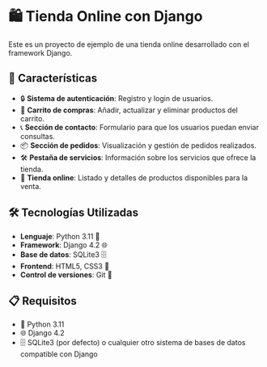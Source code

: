 # 🛍️ Tienda Online con Django

Este es un proyecto de ejemplo de una tienda online desarrollado con el framework Django.

## 🚀 Características

- 🔒 **Sistema de autenticación**: Registro y login de usuarios.
- 🛒 **Carrito de compras**: Añadir, actualizar y eliminar productos del carrito.
- 📞 **Sección de contacto**: Formulario para que los usuarios puedan enviar consultas.
- 📦 **Sección de pedidos**: Visualización y gestión de pedidos realizados.
- 🛠️ **Pestaña de servicios**: Información sobre los servicios que ofrece la tienda.
- 🏪 **Tienda online**: Listado y detalles de productos disponibles para la venta.

## 🛠️ Tecnologías Utilizadas

- **Lenguaje**: Python 3.11 🐍
- **Framework**: Django 4.2 🌐
- **Base de datos**: SQLite3 🗄️
- **Frontend**: HTML5, CSS3 🎨
- **Control de versiones**: Git 📁

## 📋 Requisitos

- 🐍 Python 3.11
- 🌐 Django 4.2
- 🗄️ SQLite3 (por defecto) o cualquier otro sistema de bases de datos compatible con Django

